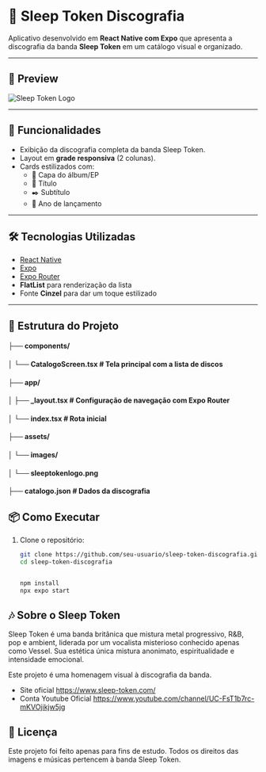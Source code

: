# 🎵 Sleep Token Discografia

Aplicativo desenvolvido em **React Native com Expo** que apresenta a discografia da banda **Sleep Token** em um catálogo visual e organizado.

---

## 📸 Preview
![Sleep Token Logo](sleeptoken.gif)

---

## 🚀 Funcionalidades
- Exibição da discografia completa da banda Sleep Token.
- Layout em **grade responsiva** (2 colunas).
- Cards estilizados com:
  - 📀 Capa do álbum/EP  
  - 🎼 Título  
  - ✒️ Subtítulo  
  - 📅 Ano de lançamento  

---

## 🛠️ Tecnologias Utilizadas
- [React Native](https://reactnative.dev/)  
- [Expo](https://expo.dev/)  
- [Expo Router](https://expo.github.io/router/docs/)  
- **FlatList** para renderização da lista  
- Fonte **Cinzel** para dar um toque estilizado  

---

## 📂 Estrutura do Projeto
#### ├── components/
#### │ └── CatalogoScreen.tsx # Tela principal com a lista de discos
#### ├── app/
#### │ ├── _layout.tsx # Configuração de navegação com Expo Router
#### │ └── index.tsx # Rota inicial
#### ├── assets/
#### │ └── images/
#### │ └── sleeptokenlogo.png
#### ├── catalogo.json # Dados da discografia

## 📦 Como Executar
1. Clone o repositório:
   ```bash
   git clone https://github.com/seu-usuario/sleep-token-discografia.git
   cd sleep-token-discografia 


   npm install
   npx expo start
   ```

## 🎶 Sobre o Sleep Token
Sleep Token é uma banda britânica que mistura metal progressivo, R&B, pop e ambient, liderada por um vocalista misterioso conhecido apenas como Vessel.
Sua estética única mistura anonimato, espiritualidade e intensidade emocional.

Este projeto é uma homenagem visual à discografia da banda.

- Site oficial https://www.sleep-token.com/
- Conta Youtube Oficial https://www.youtube.com/channel/UC-FsT1b7rc-mKVOjikjw5jg


## 📜 Licença

Este projeto foi feito apenas para fins de estudo.
Todos os direitos das imagens e músicas pertencem à banda Sleep Token.
